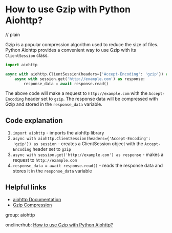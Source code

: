 # How to use Gzip with Python Aiohttp?
// plain

Gzip is a popular compression algorithm used to reduce the size of files. Python Aiohttp provides a convenient way to use Gzip with its `ClientSession` class.

```python
import aiohttp

async with aiohttp.ClientSession(headers={'Accept-Encoding': 'gzip'}) as session:
    async with session.get('http://example.com') as response:
        response_data = await response.read()
```

The above code will make a request to `http://example.com` with the `Accept-Encoding` header set to `gzip`. The response data will be compressed with Gzip and stored in the `response_data` variable.

## Code explanation


1. `import aiohttp` - imports the aiohttp library
2. `async with aiohttp.ClientSession(headers={'Accept-Encoding': 'gzip'}) as session` - creates a ClientSession object with the `Accept-Encoding` header set to `gzip`
3. `async with session.get('http://example.com') as response` - makes a request to `http://example.com`
4. `response_data = await response.read()` - reads the response data and stores it in the `response_data` variable

## Helpful links

- [aiohttp Documentation](https://docs.aiohttp.org/en/stable/)
- [Gzip Compression](https://en.wikipedia.org/wiki/Gzip)

group: aiohttp

onelinerhub: [How to use Gzip with Python Aiohttp?](https://onelinerhub.com/python-aiohttp/how-to-use-gzip-with-python-aiohttp)